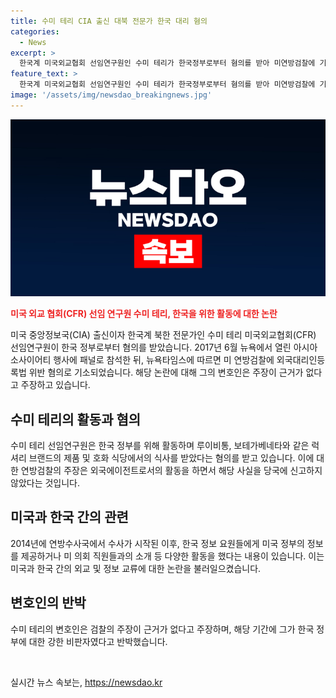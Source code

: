 ```yaml
---
title: 수미 테리 CIA 출신 대북 전문가 한국 대리 혐의
categories:
  - News
excerpt: >
  한국계 미국외교협회 선임연구원인 수미 테리가 한국정부로부터 혐의를 받아 미연방검찰에 기소되었다. 이에 따라 외국대리인등록법 위반 혐의로 기소됐으며, 연방검찰은 그의 외국정부를 위한 활동을 법에 따라 신고하지 않았다고 밝혔다. 공소장에는 한국쪽 정보요원과의 접촉과 대가로 의류, 가방, 식사 등을 받았다는 내용이 포함됐다. 테리 연구원과 변호인은 이에 반발하고 있으며, 한국대사관은 입장을 밝히지 않고 있다.
feature_text: >
  한국계 미국외교협회 선임연구원인 수미 테리가 한국정부로부터 혐의를 받아 미연방검찰에 기소되었다. 이에 따라 외국대리인등록법 위반 혐의로 기소됐으며, 연방검찰은 그의 외국정부를 위한 활동을 법에 따라 신고하지 않았다고 밝혔다. 공소장에는 한국쪽 정보요원과의 접촉과 대가로 의류, 가방, 식사 등을 받았다는 내용이 포함됐다. 테리 연구원과 변호인은 이에 반발하고 있으며, 한국대사관은 입장을 밝히지 않고 있다.
image: '/assets/img/newsdao_breakingnews.jpg'
---
```


<p><img src="/assets/img/newsdao_breakingnews.jpg" alt="firstkoreanews 속보" /></p>

<p><b><span style="color: #ee2323;">미국 외교 협회(CFR) 선임 연구원 수미 테리, 한국을 위한 활동에 대한 논란</span></b></p>

<p>미국 중앙정보국(CIA) 출신이자 한국계 북한 전문가인 수미 테리 미국외교협회(CFR) 선임연구원이 한국 정부로부터 혐의를 받았습니다. 2017년 6월 뉴욕에서 열린 아시아 소사이어티 행사에 패널로 참석한 뒤, 뉴욕타임스에 따르면 미 연방검찰에 외국대리인등록법 위반 혐의로 기소되었습니다. 해당 논란에 대해 그의 변호인은 주장이 근거가 없다고 주장하고 있습니다. </p>

<h2 data-ke-size="size26">수미 테리의 활동과 혐의</h2>

<p>수미 테리 선임연구원은 한국 정부를 위해 활동하며 루이비통, 보테가베네타와 같은 럭셔리 브랜드의 제품 및 호화 식당에서의 식사를 받았다는 혐의를 받고 있습니다. 이에 대한 연방검찰의 주장은 외국에이전트로서의 활동을 하면서 해당 사실을 당국에 신고하지 않았다는 것입니다.</p>

<h2 data-ke-size="size26">미국과 한국 간의 관련</h2>

<p>2014년에 연방수사국에서 수사가 시작된 이후, 한국 정보 요원들에게 미국 정부의 정보를 제공하거나 미 의회 직원들과의 소개 등 다양한 활동을 했다는 내용이 있습니다. 이는 미국과 한국 간의 외교 및 정보 교류에 대한 논란을 불러일으켰습니다.</p>

<h2 data-ke-size="size26">변호인의 반박</h2>

<p>수미 테리의 변호인은 검찰의 주장이 근거가 없다고 주장하며, 해당 기간에 그가 한국 정부에 대한 강한 비판자였다고 반박했습니다.</p>

<p data-ke-size="size16">&nbsp;</p>
실시간 뉴스 속보는, <a href="https://newsdao.kr" rel="dofollow">https://newsdao.kr</a>


